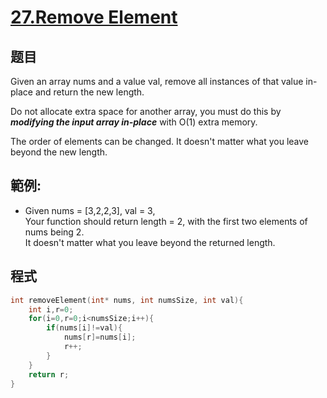 # [27.Remove Element](https://leetcode.com/problems/remove-element/)

## 题目
Given an array nums and a value val, remove all instances of that value in-place and return the new length.

Do not allocate extra space for another array, you must do this by ***modifying the input array in-place*** with O(1) extra memory.

The order of elements can be changed. It doesn't matter what you leave beyond the new length.


## 範例:

* Given nums = [3,2,2,3], val = 3,     
  Your function should return length = 2, with the first two elements of nums being 2.     
  It doesn't matter what you leave beyond the returned length. 
  
## 程式
```c
int removeElement(int* nums, int numsSize, int val){
    int i,r=0;
    for(i=0,r=0;i<numsSize;i++){
        if(nums[i]!=val){
            nums[r]=nums[i];
            r++;
        }
    }
    return r;
}
```

